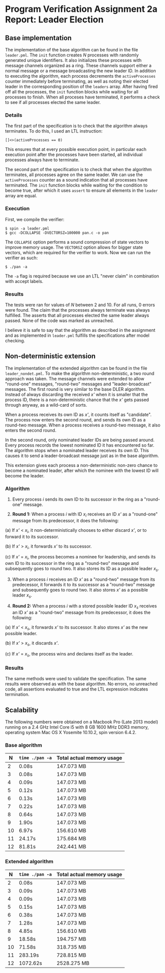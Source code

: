 # Program Verification Assignment 2a Report: Leader Election

## Base implementation

The implementation of the base algorithm can be found in the file `leader.pml`. The `init` function creates *N* processes with randomly generated unique identifiers. It also initializes these processes with message channels organized as a ring. These channels support either a normal message or a message broadcasting the new leader ID. In addition to executing the algorithm, each process decrements the `activeProcesses` counter immediately before terminating, as well as noting their elected leader in the corresponding position of the `leaders` array. After having fired off all the processes, the `init` function blocks while waiting for all processes to finish. When all proceses have terminated, it performs a check to see if all processes elected the same leader.

### Details

The first part of the specification is to check that the algorithm always terminates. To do this, I used an LTL instruction:

    []<>(activeProcesses == 0)

This ensures that at every possible execution point, in particular each execution point after the processes have been started, all individual processes always have to terminate.

The second part of the specification is to check that when the algorithm terminates, all processes agree on the same leader. We can use the `activeProcesses` counter as a sound indication that all processes have terminated. The `init` function blocks while waiting for the condition to become true, after which it uses `assert` to ensure all elements in the `leader` array are equal.

### Execution

First, we compile the verifier:

    $ spin -a leader.pml
    $ gcc -DCOLLAPSE -DVECTORSZ=100000 pan.c -o pan

The `COLLAPSE` option performs a sound compression of state vectors to improve memory usage. The `VECTORSZ` option allows for bigger state vectors, which are required for the verifier to work. Now we can run the verifier as such:

    $ ./pan -a

The `-a` flag is required because we use an LTL "never claim" in combination with accept labels.

### Results

The tests were ran for values of *N* between 2 and 10. For all runs, 0 errors were found. The claim that the processes always terminate was always fulfilled. The asserts that all processes elected the same leader always passed. None of the code was marked as unreached.

I believe it is safe to say that the algorithm as described in the assignment and as implemented in `leader.pml` fulfills the specifications after model checking.

## Non-deterministic extension

The implementation of the extended algorithm can be found in the file `leader_nondet.pml`. To make the algorithm non-deterministic, a two round approach was taken. The message channels were extended to allow "round-one" messages, "round-two" messages and "leader-broadcast" messages. The first round is very similar to the base DLER algorithm. Instead of always discarding the received *x'* when it is smaller that the process ID, there is a non-deterministic chance that the *x'* gets passed through anyway, as a wild-card of sorts.

When a process receives its own ID as *x'*, it counts itself as "candidate". The process now enters the second round, and sends its own ID as a round-two message. When a process receives a round-two message, it also enters the second round.

In the second round, only nominated leader IDs are being passed around. Every process records the lowest nominated ID it has encountered so far. The algorithm stops when a nominated leader receives its own ID. This causes it to send a leader-broadcast message just as in the base algorithm.

This extension gives each process a non-deterministic non-zero chance to become a nominated leader, after which the nominee with the lowest ID will become the leader.

### Algorithm

1. Every process *i* sends its own ID to its successor in the ring as a "round-one" message.

2. **Round 1:** When a process *i* with ID *x<sub>i</sub>* receives an ID *x'* as a "round-one" message from its predecessor, it does the following:

  (a) If *x'* < *x<sub>i</sub>*, it non-deterministically chooses to either discard *x'*, or to forward it to its successor.

  (b) If *x'* > *x<sub>i</sub>*, it forwards *x'* to its successor.

  (c) If *x'* = *x<sub>i</sub>*, the process becomes a nominee for leadership, and sends its own ID to its successor in the ring as a "round-two" message and subsequently goes to round two. It also stores its ID as a possible leader *x<sub>s</sub>*.

3. When a process *i* receives an ID *x'* as a "round-two" message from its predecessor, it forwards it to its successor as a "round-two" message and subsequently goes to round two. It also stores *x'* as a possible leader *x<sub>s</sub>*.

4. **Round 2:** When a process *i* with a stored possible leader ID *x<sub>s</sub>* receives an ID *x'* as a "round-two" message from its predecessor, it does the following:

  (a) If *x'* < *x<sub>s</sub>*, it forwards *x'* to its successor. It also stores *x'* as the new possible leader.

  (b) If *x'* > *x<sub>s</sub>*, it discards *x'*.

  (c) If *x'* = *x<sub>s</sub>*, the process wins and declares itself as the leader.

### Results

The same methods were used to validate the specification. The same results were observed as with the base algorithm. No errors, no unreached code, all assertions evaluated to true and the LTL expression indicates termination.

## Scalability

The following numbers were obtained on a Macbook Pro (Late 2013 model) running on a 2.4 GHz Intel Core i5 with 8 GB 1600 MHz DDR3 memory, operating system Mac OS X Yosemite 10.10.2, spin version 6.4.2.

### Base algorithm

| N  | `time ./pan -a` | Total actual memory usage |
|----|-----------------|---------------------------|
|  2 | 0.08s | 147.073 MB |
|  3 | 0.08s | 147.073 MB |
|  4 | 0.09s | 147.073 MB |
|  5 | 0.12s | 147.073 MB |
|  6 | 0.13s | 147.073 MB |
|  7 | 0.22s | 147.073 MB |
|  8 | 0.64s | 147.073 MB |
|  9 | 1.90s | 147.073 MB |
| 10 | 6.97s | 156.610 MB |
| 11 | 24.17s | 175.684 MB |
| 12 | 81.81s | 242.441 MB |

### Extended algorithm

| N  | `time ./pan -a` | Total actual memory usage |
|----|-----------------|---------------------------|
|  2 | 0.08s | 147.073 MB |
|  3 | 0.09s | 147.073 MB |
|  4 | 0.09s | 147.073 MB |
|  5 | 0.15s | 147.073 MB |
|  6 | 0.38s | 147.073 MB |
|  7 | 1.28s | 147.073 MB |
|  8 | 4.85s | 156.610 MB |
|  9 | 18.58s | 194.757 MB |
| 10 | 71.58s | 318.735 MB |
| 11 | 283.19s | 728.815 MB |
| 12 | 1072.62s | 2528.275 MB |

